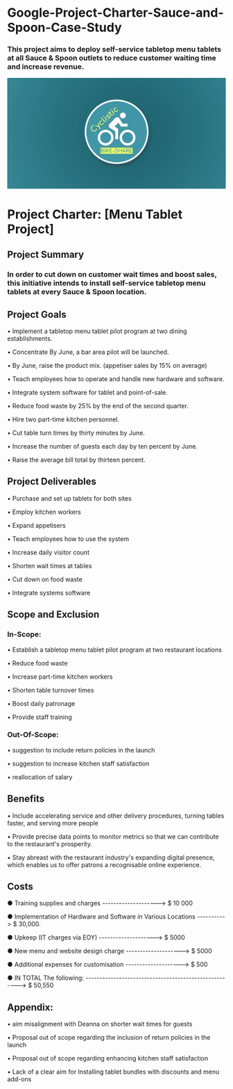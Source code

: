# Google-Project-Charter-Sauce-and-Spoon-Case-Study
### This project aims to deploy self-service tabletop menu tablets at all Sauce & Spoon outlets to reduce customer waiting time and increase revenue.
<p align="center">
<img width="519" alt="cover" src="https://github.com/Sewmi-Wijayawickrema/Cyclistic-bike-share-analysis-case-study/blob/main/img_sql/cover.webp">
</p>

# Project Charter: [Menu Tablet Project]
## Project Summary
### In order to cut down on customer wait times and boost sales, this initiative intends to install self-service tabletop menu tablets at every Sauce & Spoon location.

## Project Goals
<p>•	Implement a tabletop menu tablet pilot program at two dining establishments.  </p>
<p>•	Concentrate By June, a bar area pilot will be launched. </p>
<p>•	By June, raise the product mix. (appetiser sales by 15% on average)  </p>
<p>•	Teach employees how to operate and handle new hardware and software. </p>
<p>•	Integrate system software for tablet and point-of-sale. </p>
<p>•	Reduce food waste by 25% by the end of the second quarter.  </p>
<p>•	Hire two part-time kitchen personnel. </p>
<p>•	Cut table turn times by thirty minutes by June. </p>
<p>•	Increase the number of guests each day by ten percent by June. </p>
<p>•  Raise the average bill total by thirteen percent. </p>

## Project Deliverables
<p>•	Purchase and set up tablets for both sites </p>
<p>•	Employ kitchen workers  </p>
<p>•	Expand appetisers </p>
<p>•	Teach employees how to use the system  </p>
<p>•	Increase daily visitor count </p>
<p>•	Shorten wait times at tables   </p>
<p>•	Cut down on food waste </p>
<p>•	Integrate systems software  </p>


## Scope and Exclusion
### In-Scope:
<p>•	Establish a tabletop menu tablet pilot program at two restaurant locations  </p>
<p>•	Reduce food waste  </p>
<p>•	Increase part-time kitchen workers   </p>
<p>•	Shorten table turnover times </p>
<p>•	Boost daily patronage </p>
<p>•	Provide staff training  </p>

### Out-Of-Scope:
<p>•	suggestion to include return policies in the launch </p>
<p>•	suggestion to increase kitchen staff satisfaction  </p>
<p>•	reallocation of salary </p>


## Benefits
<p>•	Include accelerating service and other delivery procedures, turning tables faster, and serving more people</p>
<p>•	Provide precise data points to monitor metrics so that we can contribute to the restaurant's prosperity.</p>
<p>•	Stay abreast with the restaurant industry's expanding digital presence, which enables us to offer patrons a recognisable online experience. </p>

##  Costs
<p>	●	Training supplies and charges --------------------> $ 10 000</p>
<p>	●	Implementation of Hardware and Software in Various Locations ----------> $ 30,000.</p>
<p>	●	Upkeep (IT charges via EOY) --------------------> $ 5000</p>
<p>	●	New menu and website design charge --------------------> $ 5000</p>
<p>	●	Additional expenses for customisation --------------------> $ 500   </p>
<p> ●	IN TOTAL The following: ------------------------------------------------------> $ 50,550</p>

## Appendix:
<p>•	aim misalignment with Deanna on shorter wait times for guests   </p>
<p>•	Proposal out of scope regarding the inclusion of return policies in the launch </p>
<p>•	Proposal out of scope regarding enhancing kitchen staff satisfaction   </p>
<p>•  Lack of a clear aim for Installing tablet bundles with discounts and menu add-ons</p>

